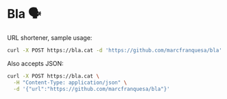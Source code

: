 # Bla 🗣

URL shortener, sample usage:

```sh
curl -X POST https://bla.cat -d 'https://github.com/marcfranquesa/bla'
```

Also accepts JSON:

```sh
curl -X POST https://bla.cat \
  -H "Content-Type: application/json" \
  -d '{"url":"https://github.com/marcfranquesa/bla"}'
```

